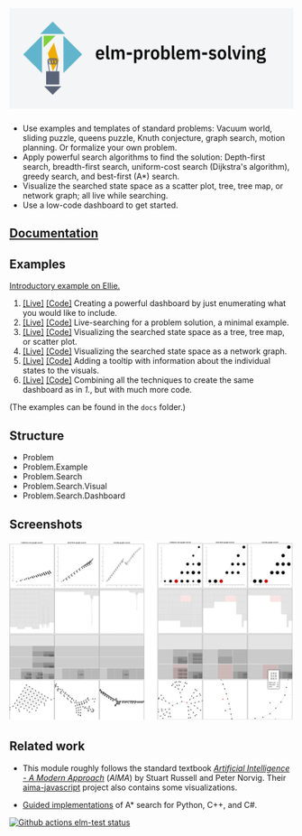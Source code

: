 # ![elm-problem-solving](elm-problem-solving.png)

- Use examples and templates of standard problems: Vacuum world, sliding puzzle, queens puzzle, Knuth conjecture, graph search, motion planning. Or formalize your own problem.
- Apply powerful search algorithms to find the solution: Depth-first search, breadth-first search, uniform-cost search (Dijkstra's algorithm), greedy search, and best-first (A\*) search. 
- Visualize the searched state space as a scatter plot, tree, tree map, or network graph; all live while searching. 
- Use a low-code dashboard to get started.

## [Documentation](https://package.elm-lang.org/packages/davidpomerenke/elm-problem-solving/latest/Problem)

## Examples

[Introductory example on Ellie.](https://ellie-app.com/btR6thN7Jcqa1)

1. [[Live]](https://davidpomerenke.github.io/elm-problem-solving/1-dashboard/index.html)
   [[Code]](docs/1-dashboard/src/Main.elm)
   Creating a powerful dashboard by just enumerating what you would like to include. 
2. [[Live]](https://davidpomerenke.github.io/elm-problem-solving/2-minimal/index.html)
   [[Code]](docs/2-minimal/src/Main.elm)
   Live-searching for a problem solution, a minimal example.
3. [[Live]](https://davidpomerenke.github.io/elm-problem-solving/3-visual/index.html)
   [[Code]](docs/3-visual/src/Main.elm)
   Visualizing the searched state space as a tree, tree map, or scatter plot.
4. [[Live]](https://davidpomerenke.github.io/elm-problem-solving/4-graph/index.html)
   [[Code]](docs/4-graph/src/Main.elm)
   Visualizing the searched state space as a network graph. 
5. [[Live]](https://davidpomerenke.github.io/elm-problem-solving/5-tooltip/index.html)
   [[Code]](docs/5-tooltip/src/Main.elm)
   Adding a tooltip with information about the individual states to the visuals.
6. [[Live]](https://davidpomerenke.github.io/elm-problem-solving/4-graph/index.html)
   [[Code]](docs/4-graph/src/Main.elm)
   Combining all the techniques to create the same dashboard as in _1._, but with much more code.

(The examples can be found in the `docs` folder.)

## Structure

- Problem
- Problem.Example
- Problem.Search
- Problem.Search.Visual
- Problem.Search.Dashboard

## Screenshots

![Screenshots of 2 search visual dashboards.](Dashboards.png)

## Related work

- This module roughly follows the standard textbook [*Artificial Intelligence - A Modern Approach*](http://aima.cs.berkeley.edu/) (*AIMA*) by Stuart Russell and Peter Norvig. Their [aima-javascript](https://github.com/aimacode/aima-javascript) project also contains some visualizations.

- [Guided implementations](https://www.redblobgames.com/pathfinding/a-star/implementation.html) of A\* search for Python, C++, and C#.

[![Github actions elm-test status](https://github.com/davidpomerenke/elm-problem-solving/workflows/elm-test/badge.svg)](https://github.com/davidpomerenke/elm-problem-solving/actions?query=workflow%3Aelm-test)